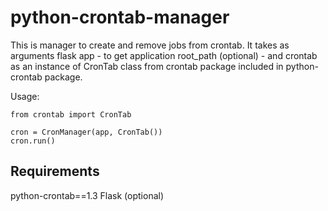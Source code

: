 python-crontab-manager
======================


This is manager to create and remove jobs from crontab. It takes as
arguments flask app - to get application root_path (optional) - and 
crontab as an instance of CronTab class from crontab package included
in python-crontab package.

Usage:
    
```
from crontab import CronTab

cron = CronManager(app, CronTab())
cron.run()
```

Requirements
------------

python-crontab==1.3
Flask (optional)
